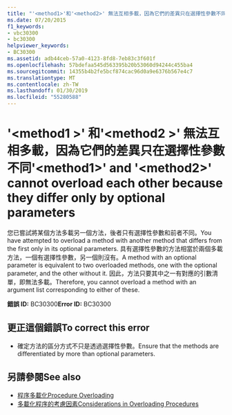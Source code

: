 ```yaml
---
title: "'<method1>'和'<method2>' 無法互相多載，因為它們的差異只在選擇性參數不同"
ms.date: 07/20/2015
f1_keywords:
- vbc30300
- bc30300
helpviewer_keywords:
- BC30300
ms.assetid: adb44ceb-57a0-4123-8fd8-7eb83c3f601f
ms.openlocfilehash: 57bdefaa545d563395b20b53060d94244c455ba4
ms.sourcegitcommit: 14355b4b2fe5bcf874cac96d0a9e6376b567e4c7
ms.translationtype: MT
ms.contentlocale: zh-TW
ms.lasthandoff: 01/30/2019
ms.locfileid: "55280588"
---
```

# <a name="method1-and-method2-cannot-overload-each-other-because-they-differ-only-by-optional-parameters"></a><span data-ttu-id="c96aa-102">'\<method1 >' 和'\<method2 >' 無法互相多載，因為它們的差異只在選擇性參數不同</span><span class="sxs-lookup"><span data-stu-id="c96aa-102">'\<method1>' and '\<method2>' cannot overload each other because they differ only by optional parameters</span></span>
<span data-ttu-id="c96aa-103">您已嘗試將某個方法多載另一個方法，後者只有選擇性參數和前者不同。</span><span class="sxs-lookup"><span data-stu-id="c96aa-103">You have attempted to overload a method with another method that differs from the first only in its optional parameters.</span></span> <span data-ttu-id="c96aa-104">具有選擇性參數的方法相當於兩個多載方法，一個有選擇性參數，另一個則沒有。</span><span class="sxs-lookup"><span data-stu-id="c96aa-104">A method with an optional parameter is equivalent to two overloaded methods, one with the optional parameter, and the other without it.</span></span> <span data-ttu-id="c96aa-105">因此，方法只要其中之一有對應的引數清單，即無法多載。</span><span class="sxs-lookup"><span data-stu-id="c96aa-105">Therefore, you cannot overload a method with an argument list corresponding to either of these.</span></span>  
  
 <span data-ttu-id="c96aa-106">**錯誤 ID:** BC30300</span><span class="sxs-lookup"><span data-stu-id="c96aa-106">**Error ID:** BC30300</span></span>  
  
## <a name="to-correct-this-error"></a><span data-ttu-id="c96aa-107">更正這個錯誤</span><span class="sxs-lookup"><span data-stu-id="c96aa-107">To correct this error</span></span>  
  
-   <span data-ttu-id="c96aa-108">確定方法的區分方式不只是透過選擇性參數。</span><span class="sxs-lookup"><span data-stu-id="c96aa-108">Ensure that the methods are differentiated by more than optional parameters.</span></span>  
  
## <a name="see-also"></a><span data-ttu-id="c96aa-109">另請參閱</span><span class="sxs-lookup"><span data-stu-id="c96aa-109">See also</span></span>
- [<span data-ttu-id="c96aa-110">程序多載化</span><span class="sxs-lookup"><span data-stu-id="c96aa-110">Procedure Overloading</span></span>](../../visual-basic/programming-guide/language-features/procedures/procedure-overloading.md)
- [<span data-ttu-id="c96aa-111">多載化程序的考慮因素</span><span class="sxs-lookup"><span data-stu-id="c96aa-111">Considerations in Overloading Procedures</span></span>](../../visual-basic/programming-guide/language-features/procedures/considerations-in-overloading-procedures.md)
